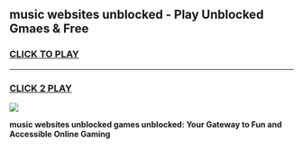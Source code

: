 
## music websites unblocked - Play Unblocked Gmaes & Free
<h3>
<a href="https://news.freeplayer.one?title=music_websites_unblocked&ref=16F">CLICK TO PLAY</a></h3>
<hr>

<h3>
<a href="https://news.freeplayer.one?title=music_websites_unblocked&ref=16F">CLICK 2 PLAY</a>
  
</h3>

<a href="https://news.freeplayer.one?title=music_websites_unblocked&ref=16F/"><img src="https://clearcache.store/games.png"></a>


**music websites unblocked games unblocked: Your Gateway to Fun and Accessible Online Gaming**
